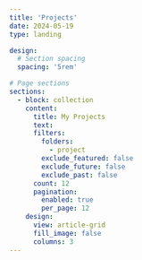 ```yaml
---
title: 'Projects'
date: 2024-05-19
type: landing

design:
  # Section spacing
  spacing: '5rem'

# Page sections
sections:
  - block: collection
    content:
      title: My Projects
      text:
      filters:
        folders:
          - project
        exclude_featured: false
        exclude_future: false
        exclude_past: false
      count: 12
      pagination:
        enabled: true
        per_page: 12
    design:
      view: article-grid
      fill_image: false
      columns: 3
---
```

